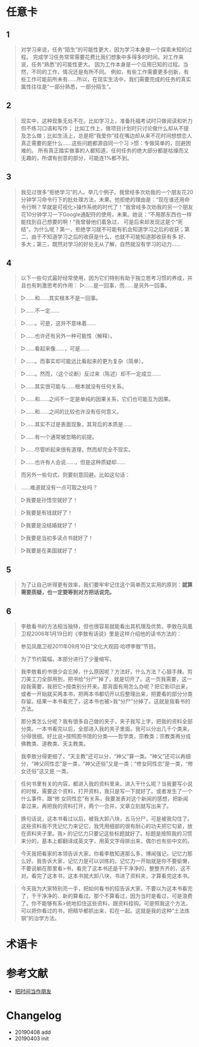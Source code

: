 


# 任意卡


## 1
> 对学习来说，任务“陌生”的可能性更大，因为学习本身是一个探索未知的过程。
> 完成学习任务常常需要花费比我们想象中多得多的时间。对工作来说，任务“熟悉”的可能性更大。
> 因为工作本身是一个应用已知的过程。当然，不同的工作，情况还是有所不同。
> 例如，有些工作需要更多创新，有些工作可能前所未有……所以，在现实生活中，我们需要完成的任务的真实属性往往是“一部分熟悉，一部分陌生”。


## 2
>现实中，这种现象无处不在。比如学习上，准备托福考试时只做阅读和听力但不练习口语和写作；
>比如工作上，做项目计划时只讨论做什么却从不提及怎么做；比如生活上，总是把“我爱你”挂在嘴边却从来不花时间想想恋人真正需要的是什么……这些问题都源自同一个习 >惯：专做简单的，回避困难的。
>所有真正踏实做事的人都知道，任何任务的绝大部分都是枯燥而又无趣的，所谓有创意的部分，可能连1%都不到。


## 3
>我见过很多“拒绝学习”的人。举几个例子。我曾经多次劝我的一个朋友花20分钟学习命令行下的批处理方法，未果。他拒绝的理由是：“现在谁还用命令行啊？早就是可视化>操作系统的时代了！”我曾经多次劝我的另一个朋友花10分钟学习一下Google通配符的使用，未果。她说：“不用那东西也一样能找到自己想要的啊！”我曾替他们着急过，
>可是后来却发现这是个“死结”。为什么呢？第一，拒绝学习就不可能有机会知道学习之后的收获；第二，由于不知道学习之后的收获是什么，也就不可能知道那收获有多
>好、多大；第三，既然对学习的好处无从了解，自然就没有学习的动力……

## 4
> 以下一些句式最好经常使用，因为它们特别有助于独立思考习惯的养成，并且也有刺激思考的作用：
> ▷……是一回事，而……是另外一回事。

> ▷……和……其实根本不是一回事。

> ▷……不一定……

> ▷……。可是，这并不意味着……

> ▷……也许还有另外一种可能性（解释）。

> ▷……看起来像……，可是……

> ▷……。而事实却可能远比看起来的更为复杂（简单）。

> ▷……。然而，（这个论断）反过来（陈述）却不一定成立……

> ▷……其实很可能与……根本就没有任何关系。

> ▷……和……之间不一定是单纯的因果关系，它们也可能互为因果。

> ▷……和……之间的比较也许没有任何意义。

> ▷……其实不过是表面现象，其背后的本质是……

> ▷……有一个通常被忽略的前提。

> ▷……尽管听起来很有道理，然而却完全不现实。

> ▷……也许有人会说……，但是这种质疑却……


> 而另外一些句式，则要刻意回避。比如这句话：

> ……难道就没有一点可取之处吗？

> ▷我要是孙悟空就好了！

> ▷我要是有钱就好了！

> ▷我要是没结婚就好了！

> ▷我要是当初多读点书就好了！

> ▷我要是在美国就好了！

## 5

> 为了让自己听得更有效率，我们要牢牢记住这个简单而又实用的原则：**就算需要质疑，也一定要等到对方把话说完。**

## 6

>李敖看书的方法相当独特，但也很容易就能看出其机理及优势。李敖在凤凰卫视2006年1月19日的《李敖有话说》里是这样介绍他的读书方法的：

> 参见凤凰卫视2011年09月10日“文化大观园·哈啰李敖”节目。

>为了节约篇幅，本部分进行了少量缩写。

>我李敖看的书很少会忘掉，什么原因呢？方法好。什么方法？心狠手辣。剪刀美工刀全部用到，把书给“分尸”掉了，就是切开了。这一页我需要，这一段我需要，我把它>按类别分开来。那背面有用怎么办呢？把它影印出来，或者一开始就买两本书，把两本书都切开以后整理出来，把要看的部分分类存留。结果一本书看完了，这本书也被>我“分尸”分掉了。这就是我看书的方法。

>那分类怎么分呢？我有很多自己做的夹子，夹子我写上字，把我的资料全部分类。一本书看完以后，全部进入我的夹子里面。我可以分出几千个类来，分得很细。好比说>按照图书馆的分类——哲学类，宗教类；宗教类再分成佛教类、道教类、天主教类。

>我李敖分得更细了，“天主教”还可以分，“神父”算一类。“神父”还可以再细分，“神父同性恋”是一类，“神父还俗”又是一类；“修女同性恋”是一类，“修女还俗”这又是
>一类。

>任何书里有关的内容，都进入我的资料里来。进入干什么呢？当我要写小说的时候，需要这个资料，打开资料，我只是写一下就好了。或者发生了一个什么事件，跟“修
>女同性恋”有关系，我要发表对这个新闻的感想，把新闻拿过来，再把我的资料打开，两个一合并，文章立刻就写出来了。

>换句话说，这本书看过以后，被我大卸八块，五马分尸，可是被我勾住了。这些资料我不凭记忆力来记它，我凭用细部的很有耐心的功夫把它勾紧，放在资料夹子里。我> 的记忆力只要记这些标题就好了。标题是按照我的习惯来分的，基本上都翻译成英文字，用英文字母排出来，偶尔也有些中文的。

>今天我把看家的本领告诉大家。你看李敖知道那么多，博闻强记，记忆力那么好。我告诉大家，记忆力是可以训练的。记忆力一开始就是你不要偷懒，不要说躺在那里看>书，看完了这本书还是干干净净的，整整齐齐的，这不对。看完了这本书，这本书就大卸八块，书进了资料夹，才算看完这本书。

>今天我为大家特别亮一手，把如何看书的招告诉大家。不要以为这本书看完了，干干净净的、新的算看过。那个不算看过，因为当时是看过，可是浪费了。你不能够有系>统地扣住这些资料，跟资料挂钩。可是照我这个方法，可以把你看过的书，把精华都抓出来，扣在一起。这就是我的这种“土法炼钢”的治学方法。

# 术语卡


#



# 参考文献

 - [把时间当作朋友](https://github.com/xiaolai/time-as-a-friend)

# Changelog

- 20190408 add
- 20190403 init
